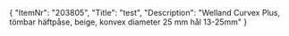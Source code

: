{
  "ItemNr": "203805",
  "Title": "test",
  "Description": "Welland Curvex Plus, tömbar häftpåse, beige, konvex diameter 25 mm hål 13-25mm"
}